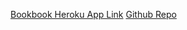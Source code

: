 [Bookbook Heroku App Link](https://grizzzle.herokuapp.com)
[Github Repo](https://github.com/nax3t/Books)